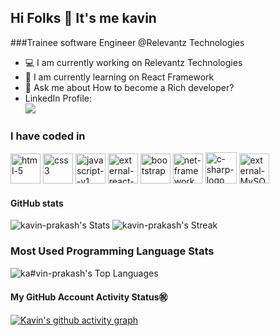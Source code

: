 ## Hi Folks 👋 It's me kavin 

###Trainee software Engineer @Relevantz Technologies

- 💻 I am currently working on Relevantz Technologies 
- 🌱 I am currently learning on React Framework 
- 💬 Ask me about How to become a Rich developer? 
- LinkedIn Profile:
  <br>[<img src="https://img.shields.io/badge/LinkedIn-0077B5?style=for-the-badge&logo=linkedin&logoColor=white" />](https://www.linkedin.com/in/kavin-prakash-s-a44b53217)
  
### I have coded in
<img width="48" height="48" src="https://img.icons8.com/nolan/64/html-5.png" alt="html-5"/>  <img width="48" height="48" src="https://img.icons8.com/color/48/css3.png" alt="css3"/>  <img width="48" height="48" src="https://img.icons8.com/color/48/javascript--v1.png" alt="javascript--v1"/>  <img width="48" height="48" src="https://img.icons8.com/external-tal-revivo-color-tal-revivo/48/external-react-a-javascript-library-for-building-user-interfaces-logo-color-tal-revivo.png" alt="external-react-a-javascript-library-for-building-user-interfaces-logo-color-tal-revivo"/>  <img width="48" height="48" src="https://img.icons8.com/nolan/64/bootstrap.png" alt="bootstrap"/>  <img width="48" height="48" src="https://img.icons8.com/color/48/net-framework.png" alt="net-framework"/>  <img width="50" height="50" src="https://img.icons8.com/nolan/50/c-sharp-logo.png" alt="c-sharp-logo"/>  <img width="48" height="48" src="https://img.icons8.com/external-those-icons-flat-those-icons/48/external-MySQL-programming-and-development-those-icons-flat-those-icons.png" alt="external-MySQL-programming-and-development-those-icons-flat-those-icons"/>

#### GitHub stats
![kavin-prakash's Stats](https://github-readme-stats.vercel.app/api?username=kavin-prakash&theme=dark&show_icons=true&hide_border=false&count_private=true)
![kavin-prakash's Streak](https://github-readme-streak-stats.herokuapp.com/?user=kavin-prakash&theme=dark&hide_border=false)

### Most Used Programming Language Stats
![ka#vin-prakash's Top Languages](https://github-readme-stats.vercel.app/api/top-langs/?username=kavin-prakash&theme=dark&show_icons=true&hide_border=false&layout=compact)

#### My GitHub Account Activity Status㊗️
[![Kavin's github activity graph](https://github-readme-activity-graph.vercel.app/graph?username=kavin-prakash&bg_color=232529&color=f9f1f8&line=eef9fb&point=e6dbdb&area=true&hide_border=true)](https://github.com/ashutosh00710/github-readme-activity-graph)

